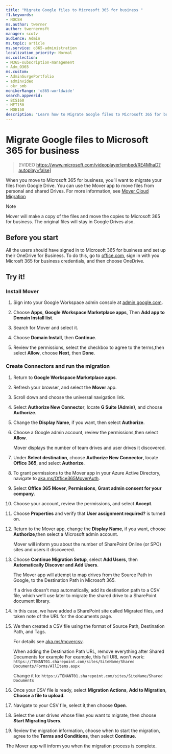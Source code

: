 ```yaml
---
title: "Migrate Google files to Microsoft 365 for business "
f1.keywords:
- NOCSH
ms.author: twerner
author: twernermsft
manager: scotv
audience: Admin
ms.topic: article
ms.service: o365-administration
localization_priority: Normal
ms.collection: 
- M365-subscription-management 
- Adm_O365
ms.custom: 
- AdminSurgePortfolio
- adminvideo
- okr_smb
monikerRange: 'o365-worldwide'
search.appverid:
- BCS160
- MET150
- MOE150
description: "Learn how to Migrate Google files to Microsoft 365 for business by using Mover."
---
```


# Migrate Google files to Microsoft 365 for business 

> [!VIDEO https://www.microsoft.com/videoplayer/embed/RE4MhaD?autoplay=false]

When you move to Microsoft 365 for business, you’ll want to migrate your files from Google Drive. You can use the Mover app to move files from personal and shared Drives. For more information, see [Mover Cloud Migration](https://docs.microsoft.com/sharepointmigration/mover-plan-migration)

> [!NOTE]
> Mover will make a copy of the files and move the copies to Microsoft 365 for business. The original files will stay in Google Drives also.

## Before you start

All the users should have signed in to Microsoft 365 for business and set up their OneDrive for Business. To do this, go to [office.com](https://office.com), sign in with you Microsft 365 for business credentials, and then choose OneDrive.

## Try it!

### Install Mover

1. Sign into your Google Workspace admin console at [admin.google.com](https://admin.google.com).

1. Choose **Apps**, **Google Workspace Marketplace apps**, Then **Add app to Domain Install list**.

1. Search for Mover and select it.

1. Choose **Domain Install**, then **Continue**.

1. Review the permissions, select the checkbox to agree to the terms,then select **Allow**, choose **Next**, then **Done**.

### Create Connectors and run the migration

1. Return to **Google Workspace Marketplace apps**.
1. Refresh your browser, and select the **Mover** app.
1. Scroll down and choose the universal navigation link.
1. Select **Authorize New Connector**, locate **G Suite (Admin)**, and choose **Authorize**.
1. Change the **Display Name**, if you want, then select **Authorize**.
1. Choose a Google admin account, review the permissions,then select **Allow**.

    Mover displays the number of team drives and user drives it discovered. 

1. Under **Select destination**, choose **Authorize New Connector**, locate **Office 365**, and select **Authorize**.
1. To grant permissions to the Mover app in your Azure Active Directory, navigate to [aka.ms/Office365MoverAuth](https://aka.ms/Office365MoverAuth).
1. Select **Office 365 Mover**, **Permissions**, **Grant admin consent for your company**.
1. Choose your account, review the permissions, and select **Accept**.
1. Choose **Properties** and verify that **User assignment required?** is turned on.
1. Return to the Mover app, change the **Display Name**, if you want, choose **Authorize**,then select a Microsoft admin account.

    Mover will inform you about the number of SharePoint Online (or SPO) sites and users it discovered.
1. Choose **Continue Migration Setup**, select **Add Users**, then **Automatically Discover and Add Users**.

    The Mover app will attempt to map drives from the Source Path in Google, to the Destination Path in Microsoft 365. 

    If a drive doesn’t map automatically, add its destination path to a CSV file, which we’ll use later to migrate the shared drive to a SharePoint document library. 

1. In this case, we have added a SharePoint site called Migrated files, and taken note of the URL for the documents page. 
1. We then created a CSV file using the format of Source Path, Destination Path, and Tags. 

    For details see [aka.ms/movercsv](https://docs.microsoft.com/sharepointmigration/mover-create-migration-csv).

    When adding the Destination Path URL, remove everything after Shared Documents for example For example, this full URL won't work:
`https://TENANT01.sharepoint.com/sites/SiteName/Shared Documents/Forms/AllItems.aspx`

    Change it to:
`https://TENANT01.sharepoint.com/sites/SiteName/Shared Documents`

1. Once your CSV file is ready, select **Migration Actions**, **Add to Migration**, **Choose a file to upload**.
1. Navigate to your CSV file, select it,then choose **Open**.
1. Select the user drives whose files you want to migrate, then choose **Start Migrating Users**.
1. Review the migration information, choose when to start the migration, agree to the **Terms and Conditions**, then select **Continue**.

The Mover app will inform you when the migration process is complete.